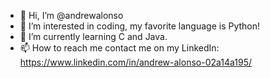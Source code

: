 - 👋 Hi, I’m @andrewalonso
- 👀 I’m interested in coding, my favorite language is Python!
- 🌱 I’m currently learning C and Java.
- 📫 How to reach me contact me on my LinkedIn: https://www.linkedin.com/in/andrew-alonso-02a14a195/

<!---
andrewalonso/andrewalonso is a ✨ special ✨ repository because its `README.md` (this file) appears on your GitHub profile.
You can click the Preview link to take a look at your changes.
--->

